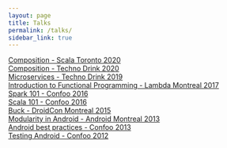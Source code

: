 ```yaml
---
layout: page
title: Talks
permalink: /talks/
sidebar_link: true
---
```


[Composition - Scala Toronto 2020](20200916_composition_revisited/index.html)<br/>
[Composition - Techno Drink 2020](20200615_composability/index.html)<br/>
[Microservices - Techno Drink 2019](20191120_microservices/index.html)<br/>
[Introduction to Functional Programming - Lambda Montreal 2017](http://francistoth.github.io/talks/old_format/intro_to_fp.html)<br/>
[Spark 101 - Confoo 2016](http://francistoth.github.io/talks/old_format/spark_101.html)<br/>
[Scala 101 - Confoo 2016](http://francistoth.github.io/talks/old_format/scala_101.html)<br/>
[Buck - DroidCon Montreal 2015](http://slides.com/tothfrancis/introduction-to-buck/fullscreen#/)<br/>
[Modularity in Android - Android Montreal 2013](https://prezi.com/jfruyhemc9uh/android-montreal-best-practices-modularity/)<br/>
[Android best practices - Confoo 2013](https://prezi.com/f2vue-ba2ybp/confoo-2013-android-best-practices/)<br/>
[Testing Android - Confoo 2012](https://prezi.com/-m4rprzvgs1p/confoo-2012-testing-android-apps/)